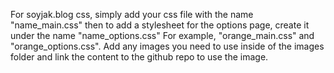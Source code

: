 For soyjak.blog css, simply add your css file with the name "name_main.css" then to add a stylesheet for the options page, create it under the name "name_options.css"
For example, "orange_main.css" and "orange_options.css". Add any images you need to use inside of the images folder and link the content to the github repo to use the image.
